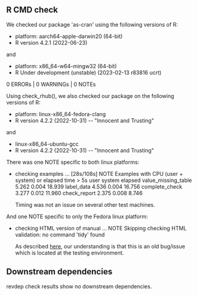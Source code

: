 ## R CMD check 

We checked our package 'as-cran' using the following versions of R:

* platform: aarch64-apple-darwin20 (64-bit)
* R version 4.2.1 (2022-06-23) 

and 

* platform: x86_64-w64-mingw32 (64-bit)
* R Under development (unstable) (2023-02-13 r83816 ucrt)

0 ERRORs | 0 WARNINGs | 0 NOTEs

Using check_rhub(), we also checked our package on the following versions of R:

* platform: linux-x86_64-fedora-clang
* R version 4.2.2 (2022-10-31) -- "Innocent and Trusting"

and 

* linux-x86_64-ubuntu-gcc
* R version 4.2.2 (2022-10-31) -- "Innocent and Trusting"

There was one NOTE specific to both linux platforms:

* checking examples ... [28s/108s] NOTE
Examples with CPU (user + system) or elapsed time > 5s
                     user system elapsed
value_missing_table 5.262  0.004  18.939
label_data          4.536  0.004  16.756
complete_check      3.277  0.012  11.960
check_report        2.375  0.008   8.746

  Timing was not an issue on several other test machines. 
  
And one NOTE specific to only the Fedora linux platform:

* checking HTML version of manual ... NOTE
Skipping checking HTML validation: no command 'tidy' found

  As described [here](https://groups.google.com/g/r-sig-mac/c/7u_ivEj4zhM?pli=1), our understanding is that this is an old bug/issue which is located at the testing           environment.

## Downstream dependencies

revdep check results show no downstream dependencies. 

